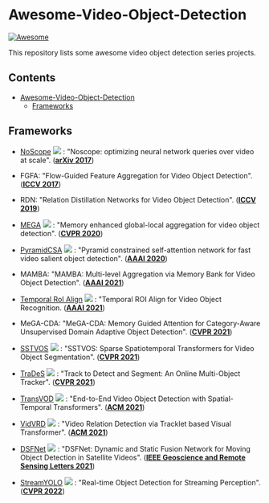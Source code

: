 # Awesome-Video-Object-Detection
[![Awesome](https://cdn.rawgit.com/sindresorhus/awesome/d7305f38d29fed78fa85652e3a63e154dd8e8829/media/badge.svg)](https://github.com/sindresorhus/awesome)

This repository lists some awesome video object detection series projects.

## Contents
- [Awesome-Video-Object-Detection](#awesome-anchor-free-object-detection)
    - [Frameworks](#frameworks)
 
## Frameworks

  - [NoScope](https://github.com/stanford-futuredata/noscope) <img src="https://img.shields.io/github/stars/stanford-futuredata/noscope?style=social"/> : "Noscope: optimizing neural network queries over video at scale". (**[arXiv 2017](https://arxiv.org/abs/1703.02529)**)
  
  - FGFA: "Flow-Guided Feature Aggregation for Video Object Detection". (**[ICCV 2017](https://openaccess.thecvf.com/content_iccv_2017/html/Zhu_Flow-Guided_Feature_Aggregation_ICCV_2017_paper.html)**)

  - RDN: "Relation Distillation Networks for Video Object Detection". (**[ICCV 2019](https://openaccess.thecvf.com/content_ICCV_2019/html/Deng_Relation_Distillation_Networks_for_Video_Object_Detection_ICCV_2019_paper.html)**)

  - [MEGA](https://github.com/Scalsol/mega.pytorch) <img src="https://img.shields.io/github/stars/Scalsol/mega.pytorch?style=social"/> : "Memory enhanced global-local aggregation for video object detection". (**[CVPR 2020](https://openaccess.thecvf.com/content_CVPR_2020/html/Chen_Memory_Enhanced_Global-Local_Aggregation_for_Video_Object_Detection_CVPR_2020_paper.html)**)

  - [PyramidCSA](https://github.com/guyuchao/PyramidCSA) <img src="https://img.shields.io/github/stars/guyuchao/PyramidCSA?style=social"/> : "Pyramid constrained self-attention network for fast video salient object detection". (**[AAAI 2020](https://ojs.aaai.org/index.php/AAAI/article/view/6718)**)

  - MAMBA: "MAMBA: Multi-level Aggregation via Memory Bank for Video Object Detection". (**[AAAI 2021](https://www.aaai.org/AAAI21Papers/AAAI-9815.SunG.pdf)**)

  - [Temporal RoI Align](https://github.com/open-mmlab/mmtracking) <img src="https://img.shields.io/github/stars/open-mmlab/mmtracking?style=social"/> : "Temporal ROI Align for Video Object Recognition. (**[AAAI 2021](https://www.aaai.org/AAAI21Papers/AAAI-3370.GongT.pdf)**)

  - MeGA-CDA: "MeGA-CDA: Memory Guided Attention for Category-Aware Unsupervised Domain Adaptive Object Detection". (**[CVPR 2021](https://openaccess.thecvf.com/content/CVPR2021/html/VS_MeGA-CDA_Memory_Guided_Attention_for_Category-Aware_Unsupervised_Domain_Adaptive_Object_CVPR_2021_paper.html)**)

  - [SSTVOS](https://github.com/dukebw/SSTVOS) <img src="https://img.shields.io/github/stars/dukebw/SSTVOS?style=social"/> : "SSTVOS: Sparse Spatiotemporal Transformers for Video Object Segmentation". (**[CVPR 2021](https://openaccess.thecvf.com/content/CVPR2021/html/Duke_SSTVOS_Sparse_Spatiotemporal_Transformers_for_Video_Object_Segmentation_CVPR_2021_paper.html)**)

  - [TraDeS](https://github.com/JialianW/TraDeS) <img src="https://img.shields.io/github/stars/JialianW/TraDeS?style=social"/> : "Track to Detect and Segment: An Online Multi-Object Tracker". (**[CVPR 2021](https://openaccess.thecvf.com/content/CVPR2021/html/Wu_Track_To_Detect_and_Segment_An_Online_Multi-Object_Tracker_CVPR_2021_paper.html)**)

  - [TransVOD](https://github.com/SJTU-LuHe/TransVOD) <img src="https://img.shields.io/github/stars/SJTU-LuHe/TransVOD?style=social"/> : "End-to-End Video Object Detection with Spatial-Temporal Transformers". (**[ACM 2021](https://arxiv.org/pdf/2105.10920.pdf)**)

  - [VidVRD](https://github.com/Dawn-LX/VidVRD-tracklets) <img src="https://img.shields.io/github/stars/Dawn-LX/VidVRD-tracklets?style=social"/> : "Video Relation Detection via Tracklet based Visual Transformer". (**[ACM 2021](https://arxiv.org/pdf/2108.08669.pdf)**)

  - [DSFNet](https://github.com/ChaoXiao12/Moving-object-detection-DSFNet) <img src="https://img.shields.io/github/stars/ChaoXiao12/Moving-object-detection-DSFNet?style=social"/> : "DSFNet: Dynamic and Static Fusion Network for Moving Object Detection in Satellite Videos". (**[IEEE Geoscience and Remote Sensing Letters 2021](https://ieeexplore.ieee.org/abstract/document/9594855)**)
  
  - [StreamYOLO](https://github.com/yancie-yjr/StreamYOLO) <img src="https://img.shields.io/github/stars/yancie-yjr/StreamYOLO?style=social"/> : "Real-time Object Detection for Streaming Perception". (**[CVPR 2022](https://arxiv.org/abs/2203.12338v1)**)

